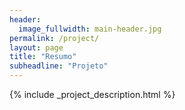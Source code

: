 ```yaml
---
header:
  image_fullwidth: main-header.jpg
permalink: /project/
layout: page
title: "Resumo"
subheadline: "Projeto"
---
```


{% include _project_description.html %}
